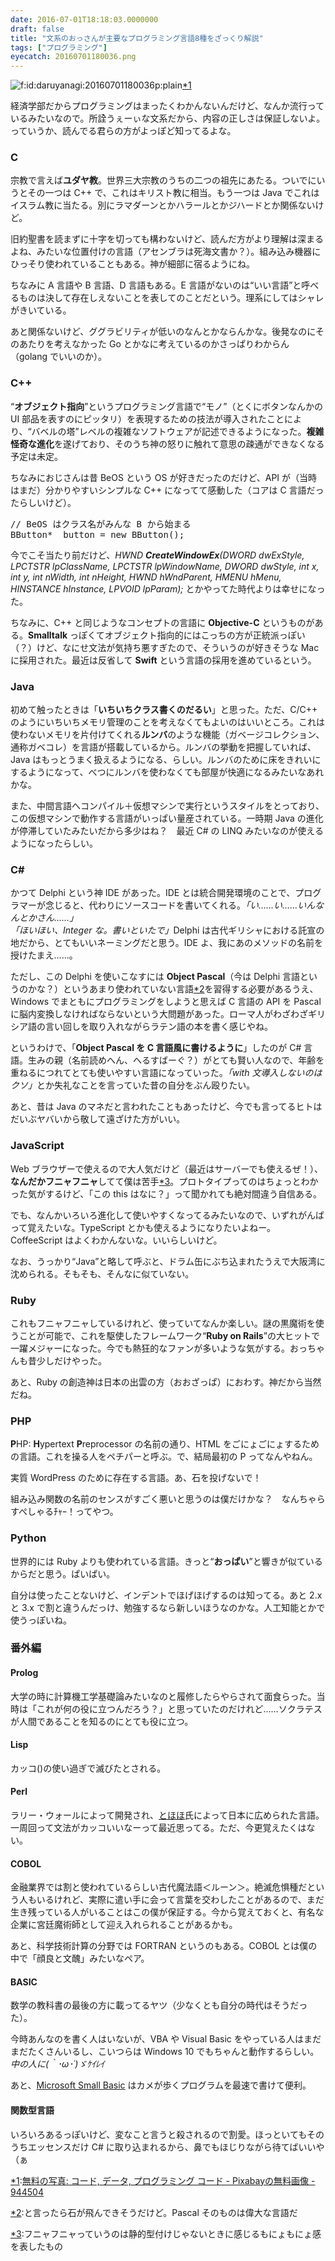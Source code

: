 ```yaml
---
date: 2016-07-01T18:18:03.0000000
draft: false
title: "文系のおっさんが主要なプログラミング言語8種をざっくり解説"
tags: ["プログラミング"]
eyecatch: 20160701180036.png
---
```

<p><span itemscope itemtype="http://schema.org/Photograph"><img src="20160701180036.png" alt="f:id:daruyanagi:20160701180036p:plain" title="f:id:daruyanagi:20160701180036p:plain" class="hatena-fotolife" itemprop="image"></span><a href="#f-fb53805b" name="fn-fb53805b" title="https://pixabay.com/ja/%E3%82%B3%E3%83%BC%E3%83%89-%E3%83%87%E3%83%BC%E3%82%BF-%E3%83%97%E3%83%AD%E3%82%B0%E3%83%A9%E3%83%9F%E3%83%B3%E3%82%B0-%E3%82%B3%E3%83%BC%E3%83%89-%E3%82%B3%E3%83%B3%E3%83%94%E3%83%A5%E3%83%BC%E3%82%BF-%E3%83%97%E3%83%AD%E3%82%B0%E3%83%A9%E3%83%9F%E3%83%B3%E3%82%B0-944504/:title">*1</a></p><p>経済学部だからプログラミングはまったくわかんないんだけど、なんか流行っているみたいなので。所詮うぇーぃな文系だから、内容の正しさは保証しないよ。っていうか、読んでる君らの方がよっぽど知ってるよな。</p>

<div class="section">
<h3>C</h3>
<p>宗教で言えば<b>ユダヤ教</b>。世界三大宗教のうちの二つの祖先にあたる。ついでにいうとその一つは C++ で、これはキリスト教に相当。もう一つは Java でこれはイスラム教に当たる。別にラマダーンとかハラールとかジハードとか関係ないけど。</p><p>旧約聖書を読まずに十字を切っても構わないけど、読んだ方がより理解は深まるよね、みたいな位置付けの言語（アセンブラは死海文書か？）。組み込み機器にひっそり使われていることもある。神が細部に宿るようにね。</p><p>ちなみに A 言語や B 言語、D 言語もある。E 言語がないのは“いい言語”と呼べるものは決して存在しえないことを表してのことだという。理系にしてはシャレがきいている。</p><p>あと関係ないけど、ググラビリティが低いのなんとかならんかな。後発なのにそのあたりを考えなかった Go とかなに考えているのかさっぱりわからん（golang でいいのか）。</p>

</div>
<div class="section">
<h3>C++</h3>
<p>“<b>オブジェクト指向</b>”というプログラミング言語で“モノ”（とくにボタンなんかの UI 部品を表すのにピッタリ）を表現するための技法が導入されたことにより、“バベルの塔”レベルの複雑なソフトウェアが記述できるようになった。<b>複雑怪奇な進化</b>を遂げており、そのうち神の怒りに触れて意思の疎通ができなくなる予定は未定。</p><p>ちなみにおじさんは昔 BeOS という OS が好きだったのだけど、API が（当時はまだ）分かりやすいシンプルな C++ になってて感動した（コアは C 言語だったらしいけど）。</p>
<pre class="code lang-cpp" data-lang="cpp" data-unlink><span class="synComment">// BeOS はクラス名がみんな B から始まる</span>
BButton*  button = <span class="synStatement">new</span> BButton();
</pre><p>今でこそ当たり前だけど、<i>HWND <b>CreateWindowEx</b>(DWORD dwExStyle, LPCTSTR lpClassName, LPCTSTR lpWindowName, DWORD dwStyle, int x, int y, int nWidth, int nHeight, HWND hWndParent, HMENU hMenu, HINSTANCE hInstance, LPVOID lpParam);</i> とかやってた時代よりは幸せになった。</p><p>ちなみに、C++ と同じようなコンセプトの言語に <b>Objective-C</b> というものがある。<b>Smalltalk</b> っぽくてオブジェクト指向的にはこっちの方が正統派っぽい（？）けど、なにせ文法が気持ち悪すぎたので、そういうのが好きそうな Mac に採用された。最近は反省して <b>Swift</b> という言語の採用を進めているという。</p>

</div>
<div class="section">
<h3>Java</h3>
<p>初めて触ったときは「<b>いちいちクラス書くのだるい</b>」と思った。ただ、C/C++ のようにいちいちメモリ管理のことを考えなくてもよいのはいいところ。これは使わないメモリを片付けてくれる<b>ルンバ</b>のような機能（ガベージコレクション、通称ガベコレ）を言語が搭載しているから。ルンバの挙動を把握していれば、Java はもっとうまく扱えるようになる、らしい。ルンバのために床をきれいにするようになって、べつにルンバを使わなくても部屋が快適になるみたいなあれかな。</p><p>また、中間言語へコンパイル＋仮想マシンで実行というスタイルをとっており、この仮想マシンで動作する言語がいっぱい量産されている。一時期 Java の進化が停滞していたみたいだから多少はね？　最近 C# の LINQ みたいなのが使えるようになったらしい。</p>

</div>
<div class="section">
<h3>C#</h3>
<p>かつて Delphi という神 IDE があった。IDE とは統合開発環境のことで、プログラマーが念じると、代わりにソースコードを書いてくれる。<i>「い……い……いんなんとかさん……」<br />
「ほいほい、Integer な。書いといたで」</i>Delphi は古代ギリシャにおける託宣の地だから、とてもいいネーミングだと思う。IDE よ、我にあのメソッドの名前を授けたまえ……。</p><p>ただし、この Delphi を使いこなすには <b>Object Pascal</b>（今は Delphi 言語というのかな？）というあまり使われていない言語<a href="#f-f25caa22" name="fn-f25caa22" title="と言ったら石が飛んできそうだけど。Pascal そのものは偉大な言語だ">*2</a>を習得する必要があるうえ、Windows でまともにプログラミングをしようと思えば C 言語の API を Pascal に脳内変換しなければならないという大問題があった。ローマ人がわざわざギリシア語の言い回しを取り入れながらラテン語の本を書く感じやね。</p><p>というわけで、「<b>Object Pascal を C 言語風に書けるように</b>」したのが C# 言語。生みの親（名前読めへん、へるすばーぐ？）がとても賢い人なので、年齢を重ねるにつれてとても使いやすい言語になっていった。<i>「with 文導入しないのはクソ」</i>とか失礼なことを言っていた昔の自分をぶん殴りたい。</p><p>あと、昔は Java のマネだと言われたこともあったけど、今でも言ってるヒトはだいぶヤバいから敬して遠ざけた方がいい。</p>

</div>
<div class="section">
<h3>JavaScript</h3>
<p>Web ブラウザーで使えるので大人気だけど（最近はサーバーでも使えるぜ！）、<b>なんだかフニャフニャ</b>してて僕は苦手<a href="#f-8356ab7d" name="fn-8356ab7d" title="フニャフニャっていうのは静的型付けじゃないときに感じるもにょもにょ感を表したもの">*3</a>。プロトタイプってのはちょっとわかった気がするけど、「この this はなに？」って聞かれても絶対間違う自信ある。</p><p>でも、なんかいろいろ進化して使いやすくなってるみたいなので、いずれがんばって覚えたいな。TypeScript とかも使えるようになりたいよねー。CoffeeScript はよくわかんないな。いいらしいけど。</p><p>なお、うっかり“Java”と略して呼ぶと、ドラム缶にぶち込まれたうえで大阪湾に沈められる。そもそも、そんなに似ていない。</p>

</div>
<div class="section">
<h3>Ruby</h3>
<p>これもフニャフニャしているけれど、使っていてなんか楽しい。謎の黒魔術を使うことが可能で、これを駆使したフレームワーク“<b>Ruby on Rails</b>”の大ヒットで一躍メジャーになった。今でも熱狂的なファンが多いような気がする。おっちゃんも昔少しだけやった。</p><p>あと、Ruby の創造神は日本の出雲の方（おおざっぱ）におわす。神だから当然だね。</p>

</div>
<div class="section">
<h3>PHP</h3>
<p><b>P</b>HP: <b>H</b>ypertext <b>P</b>reprocessor の名前の通り、HTML をごにょごにょするための言語。これを操る人をペチパーと呼ぶ。で、結局最初の P ってなんやねん。</p><p>実質 WordPress のために存在する言語。あ、石を投げないで！　</p><p>組み込み関数の名前のセンスがすごく悪いと思うのは僕だけかな？　なんちゃらすぺしゃるﾁｬｰ！ってやつ。</p>

</div>
<div class="section">
<h3>Python</h3>
<p>世界的には Ruby よりも使われている言語。きっと“<b>おっぱい</b>”と響きが似ているからだと思う。ぱいぱい。</p><p>自分は使ったことないけど、インデントでほげほげするのは知ってる。あと 2.x と 3.x で割と違うんだっけ、勉強するなら新しいほうなのかな。人工知能とかで使うっぽいね。</p>

</div>
<div class="section">
<h3>番外編</h3>

<div class="section">
<h4>Prolog</h4>
<p>大学の時に計算機工学基礎論みたいなのと履修したらやらされて面食らった。当時は「これが何の役に立つんだろう？」と思っていたのだけれど……ソクラテスが人間であることを知るのにとても役に立つ。</p>

</div>
<div class="section">
<h4>Lisp</h4>
<p>カッコ()の使い過ぎで滅びたとされる。</p>

</div>
<div class="section">
<h4>Perl</h4>
<p>ラリー・ウォールによって開発され、<a href="http://www.tohoho-web.com/www.htm">&#x3068;&#x307B;&#x307B;</a>氏によって日本に広められた言語。一周回って文法がカッコいいなーって最近思ってる。ただ、今更覚えたくはない。</p>

</div>
<div class="section">
<h4>COBOL</h4>
<p>金融業界では割と使われているらしい古代魔法語＜ルーン＞。絶滅危惧種だという人もいるけれど、実際に遣い手に会って言葉を交わしたことがあるので、まだ生き残っている人がいることはこの僕が保証する。今から覚えておくと、有名な企業に宮廷魔術師として迎え入れられることがあるかも。</p><p>あと、科学技術計算の分野では FORTRAN というのもある。COBOL とは僕の中で「顔良と文醜」みたいなペア。</p>

</div>
<div class="section">
<h4>BASIC</h4>
<p>数学の教科書の最後の方に載ってるヤツ（少なくとも自分の時代はそうだった）。</p><p>今時あんなのを書く人はいないが、VBA や Visual Basic をやっている人はまだまだたくさんいるし、こいつらは Windows 10 でもちゃんと動作するらしい。<i>中の人に(｀･ω･´)ゞｹｲﾚｲ</i></p><p>あと、<a href="http://smallbasic.com/">Microsoft Small Basic</a> はカメが歩くプログラムを最速で書けて便利。 </p>

</div>
<div class="section">
<h4>関数型言語</h4>
<p>いろいろあるっぽいけど、変なこと言うと殺されるので割愛。ほっといてもそのうちエッセンスだけ C# に取り込まれるから、鼻でもほじりながら待てばいいや（ぁ</p>

</div>
</div><div class="footnote">
<p class="footnote"><a href="#fn-fb53805b" name="f-fb53805b" class="footnote-number">*1</a><span class="footnote-delimiter">:</span><span class="footnote-text"><a href="https://pixabay.com/ja/%E3%82%B3%E3%83%BC%E3%83%89-%E3%83%87%E3%83%BC%E3%82%BF-%E3%83%97%E3%83%AD%E3%82%B0%E3%83%A9%E3%83%9F%E3%83%B3%E3%82%B0-%E3%82%B3%E3%83%BC%E3%83%89-%E3%82%B3%E3%83%B3%E3%83%94%E3%83%A5%E3%83%BC%E3%82%BF-%E3%83%97%E3%83%AD%E3%82%B0%E3%83%A9%E3%83%9F%E3%83%B3%E3%82%B0-944504/">&#x7121;&#x6599;&#x306E;&#x5199;&#x771F;: &#x30B3;&#x30FC;&#x30C9;, &#x30C7;&#x30FC;&#x30BF;, &#x30D7;&#x30ED;&#x30B0;&#x30E9;&#x30DF;&#x30F3;&#x30B0; &#x30B3;&#x30FC;&#x30C9; - Pixabay&#x306E;&#x7121;&#x6599;&#x753B;&#x50CF; - 944504</a></span></p>
<p class="footnote"><a href="#fn-f25caa22" name="f-f25caa22" class="footnote-number">*2</a><span class="footnote-delimiter">:</span><span class="footnote-text">と言ったら石が飛んできそうだけど。Pascal そのものは偉大な言語だ</span></p>
<p class="footnote"><a href="#fn-8356ab7d" name="f-8356ab7d" class="footnote-number">*3</a><span class="footnote-delimiter">:</span><span class="footnote-text">フニャフニャっていうのは静的型付けじゃないときに感じるもにょもにょ感を表したもの</span></p>
</div>